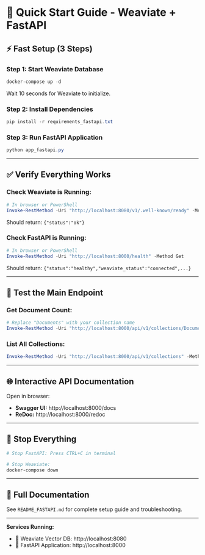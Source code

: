 # 🚀 Quick Start Guide - Weaviate + FastAPI

## ⚡ Fast Setup (3 Steps)

### Step 1: Start Weaviate Database
```powershell
docker-compose up -d
```
Wait 10 seconds for Weaviate to initialize.

### Step 2: Install Dependencies
```powershell
pip install -r requirements_fastapi.txt
```

### Step 3: Run FastAPI Application
```powershell
python app_fastapi.py
```

---

## ✅ Verify Everything Works

### Check Weaviate is Running:
```powershell
# In browser or PowerShell
Invoke-RestMethod -Uri "http://localhost:8080/v1/.well-known/ready" -Method Get
```
Should return: `{"status":"ok"}`

### Check FastAPI is Running:
```powershell
# In browser or PowerShell
Invoke-RestMethod -Uri "http://localhost:8000/health" -Method Get
```
Should return: `{"status":"healthy","weaviate_status":"connected",...}`

---

## 📡 Test the Main Endpoint

### Get Document Count:
```powershell
# Replace "Documents" with your collection name
Invoke-RestMethod -Uri "http://localhost:8000/api/v1/collections/Documents/count" -Method Get
```

### List All Collections:
```powershell
Invoke-RestMethod -Uri "http://localhost:8000/api/v1/collections" -Method Get
```

---

## 🌐 Interactive API Documentation

Open in browser:
- **Swagger UI:** http://localhost:8000/docs
- **ReDoc:** http://localhost:8000/redoc

---

## 🛑 Stop Everything

```powershell
# Stop FastAPI: Press CTRL+C in terminal

# Stop Weaviate:
docker-compose down
```

---

## 📖 Full Documentation

See `README_FASTAPI.md` for complete setup guide and troubleshooting.

---

**Services Running:**
- 🐳 Weaviate Vector DB: http://localhost:8080
- 🚀 FastAPI Application: http://localhost:8000
